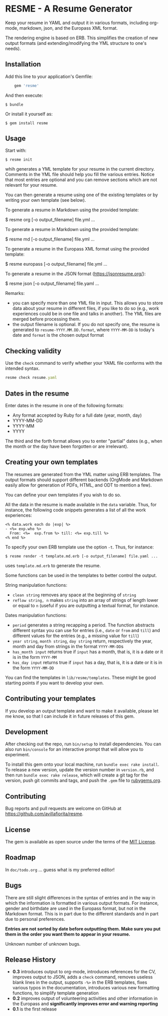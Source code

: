# RESME - A Resume Generator

Keep your resume in YAML and output it in various formats, including
org-mode, markdown, json, and the Europass XML format.

The rendering engine is based on ERB.  This simplifies the creation of
new output formats (and extending/modifying the YML structure to
one's needs).

## Installation

Add this line to your application's Gemfile:

```ruby
    gem 'resme'
```

And then execute:

    $ bundle

Or install it yourself as:

    $ gem install resme

## Usage

Start with:

    $ resme init

whih generates a YML template for your resume in the current
directory.  Comments in the YML file should help you fill the various
entries.  Notice that most entries are optional and you can remove
sections which are not relevant for your resume.

You can then generate a resume using one of the existing templates or
by writing your own template (see below).

To generate a resume in Markdown using the provided template:

   $ resme org [-o output_filename] file.yml ... 

To generate a resume in Markdown using the provided template:

   $ resme md [-o output_filename] file.yml ... 

To generate a resume in the Europass XML format using the provided template:

   $ resme europass [-o output_filename] file.yml ...

To generate a resume in the JSON format (https://jsonresume.org/):

   $ resme json [-o output_filename] file.yaml ...

Remarks:

* you can specify more than one YML file in input.  This allows you to store
  data about your resume in different files, if you like to do so (e.g., work
  experiences could be in one file and talks in another).  The YML files are
  merged before processing them.
* the output filename is optional.  If you do not specify one, the resume is
  generated to `resume-YYYY.MM.DD.format`, where `YYYY-MM-DD` is today's date
  and `format` is the chosen output format

## Checking validity

Use the `check` command to verify whether your YAML file conforms with
the intended syntax.

```ruby
resme check resume.yaml
```

## Dates in the resume

Enter dates in the resume in one of the following formats:

* Any format accepted by Ruby for a full date (year, month, day)
* YYYY-MM-DD
* YYYY-MM
* YYYY

The third and the forth format allows you to enter "partial" dates
(e.g., when the month or the day have been forgotten or are
irrelevant).

## Creating your own templates

The resumes are generated from the YML matter using ERB templates.
The output formats should support different backends (OrgMode and
Markdown easily allow for generation of PDFs, HTML, and ODT to mention
a few).

You can define your own templates if you wish to do so.

All the data in the resume is made available in the `data` variable.
Thus, for instance, the following code snippets generates a list of
all the work experiences:

	<% data.work each do |exp| %>
	- <%= exp.who %>
	  From: <%=  exp.from %> till: <%= exp.till %>
	<% end %>

To specify your own ERB template use the option `-t`. Thus, for instance:

    $ resme render -t template.md.erb [-o output_filename] file.yaml ...

uses `template.md.erb` to generate the resume.

Some functions can be used in the templates to better control the output.

String manipulation functions:

* `clean string` removes any space at the beginning of `string`
* `reflow string, n` makes `string` into an array of strings of length
  lower or equal to `n` (useful if you are outputting a textual
  format, for instance.

Dates manipulation functions:

* `period` generates a string recapping a period.  The function
  abstracts different syntax you can use for entries (i.e., `date` or
  `from` and `till`) and different values for the entries (e.g., a
  missing value for `till`)
* `year string`, `month string`, `day string` return, respectively the
  year, month and day from strings in the format `YYYY-MM-DD`s
* `has_month input` returns true if `input` has a month, that is, it is
  a date or it is in the form `YYYY-MM`
* `has_day input` returns true if `input` has a day, that is, it is
  a date or it is in the form `YYYY-MM-DD`

You can find the templates in `lib/resme/templates`.  These might be
good starting points if you want to develop your own.

## Contributing your templates

If you develop an output template and want to make it available,
please let me know, so that I can include it in future releases of
this gem.

## Development

After checking out the repo, run `bin/setup` to install
dependencies. You can also run `bin/console` for an interactive prompt
that will allow you to experiment.

To install this gem onto your local machine, run `bundle exec rake
install`. To release a new version, update the version number in
`version.rb`, and then run `bundle exec rake release`, which will
create a git tag for the version, push git commits and tags, and push
the `.gem` file to [rubygems.org](https://rubygems.org).

## Contributing

Bug reports and pull requests are welcome on GitHub at
https://github.com/avillafiorita/resme.

## License

The gem is available as open source under the terms of
the [MIT License](http://opensource.org/licenses/MIT).

## Roadmap

In `doc/todo.org` ... guess what is my preferred editor!

## Bugs
 
There are still slight differences in the syntax of entries and in the
way in which the information is formatted in various output formats.
For instance, gender and birthdate are used in the Europass format,
but not in the Markdown format.  This is in part due to the different
standards and in part due to personal preferences.

**Entries are not sorted by date before outputting them.  Make sure you
put them in the order you want them to appear in your resume.**

Unknown number of unknown bugs.

## Release History

* **0.3** introduces output to org-mode, introduces references for the
  CV, improves output to JSON, adds a `check` command, removes useless
  blank lines in the output, supports `-%>` in the ERB templates,
  fixes various typos in the documentation, introduces various new
  formatting functions, to simplify template generation
* **0.2** improves output of volunteering activities and other
  information in the Europass and **significantly improves error and
  warning reporting**
* **0.1** is the first release
